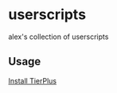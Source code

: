 # userscripts
alex's collection of userscripts

## Usage
[Install TierPlus](https://github.com/acortelyou/userscripts/raw/master/TierPlus.user.js)
